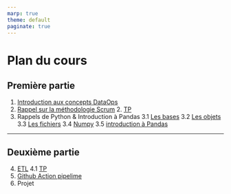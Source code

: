 ```yaml
---
marp: true
theme: default
paginate: true
---
```



# Plan du cours

## Première partie

1. [Introduction aux concepts DataOps](./introduction.html)
2. [Rappel sur la méthodologie Scrum](./scrum.html)
    2. [TP](./tp_scum.html) 
3. Rappels de Python & Introduction à Pandas
    3.1 [Les bases](./rappel_python_les_bases.html)
    3.2 [Les objets](./rappel_python_objet.html)
    3.3 [Les fichiers](./rappel_python_file.html)
    3.4 [Numpy](./introduction_numpy.html)
    3.5 [introduction à Pandas](./introduction_pandas.html)

---

## Deuxième partie

4. [ETL](./etl.html)
    4.1 [TP](./tp_etl.html)
5. [Github Action pipelime](./githubaction.html)
6. Projet